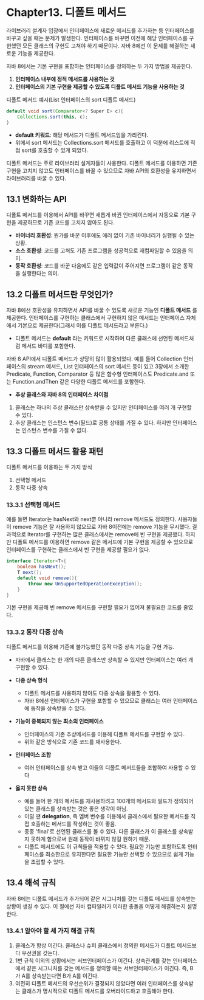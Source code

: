 # Chapter13. 디폴트 메서드
라이브러리 설계자 입장에서 인터페이스에 새로운 메서드를 추가하는 등 인터페이스를 바꾸고 싶을 때는 문제가 발생한다.
인터페이스를 바꾸면 이전에 해당 인터페이스를 구현했던 모든 클래스의 구현도 고쳐야 하기 때문이다.
자바 8에선 이 문제를 해결하는 새로운 기능을 제공한다.

자바 8에서는 기본 구현을 포함하는 인터페이스를 정의하는 두 가지 방법을 제공한다.
1. __인터페이스 내부에 정적 메서드를 사용하는 것__
2. __인터페이스의 기본 구현을 제공할 수 있도록 디폴트 메서드 기능을 사용하는 것__

디폴트 메서드 예시(List 인터페이스의 sort 디폴트 메서드)
```java 
default void sort(Comparator<? Super E> c){
    Collections.sort(this, c);
}
```
* __default 키워드__: 해당 메서드가 디폴트 메서드임을 가리킨다.
* 위에서 sort 메서드는 Collections.sort 메서드를 호출하고 이 덕분에 리스트에 직접 sort를 호출할 수 있게 되었다.

디폴트 메서드는 주로 라이브러리 설계자들이 사용한다. 
디폴트 메서드를 이용하면 기존 구현을 고치지 않고도 인터페이스를 바꿀 수 있으므로 
자바 API의 호환성을 유지하면서 라이브러리를 바꿀 수 있다.

## 13.1 변화하는 API
디폴트 메서드를 이용해서 API를 바꾸면 새롭게 바뀐 인터페이스에서 자동으로 기본 구현을 제공하므로 기존 코드를 고치지 않아도 된다.
* __바이너리 호환성__: 뭔가를 바꾼 이후에도 에러 없이 기존 바이너리가 실행될 수 있는 상황.
* __소스 호환성__: 코드를 고쳐도 기존 프로그램을 성공적으로 재컴파일할 수 있음을 의미.
* __동작 호환성__: 코드를 바꾼 다음에도 같은 입력값이 주어지면 프로그램이 같은 동작을 실행한다는 의미.


## 13.2 디폴트 메서드란 무엇인가?
자바 8에선 호환성을 유지하면서 API를 바꿀 수 있도록 새로운 기능인 __디폴트 메서드__ 를 제공한다.
인터페이스를 구현하는 클래스에서 구현하지 않은 메서드는 인터페이스 자체에서 기본으로 제공한다(그래서 이를 디폴트 메서드라고 부른다.)

* 디폴트 메서드는 __default__ 라는 키워드로 시작하며 다른 클래스에 선언된 메서드처럼 메서드 바디를 포함한다.

자바 8 API에서 디폴트 메서드가 상당히 많이 활용되었다.
예를 들어 Collection 인터페이스의 stream 메서드, List 인터페이스의 sort 메서드 등이 있고 3장에서 소개한 Predicate, Function, Comparator 등 많은 함수형 인터페이스도 Predicate.and 또는 Function.andThen 같은 다양한 디폴트 메서드를 포함한다.

* __추상 클래스와 자바 8의 인터페이스 차이점__
1. 클래스는 하나의 추상 클래스만 상속받을 수 있지만 인터페이스를 여러 개 구현할 수 있다.
2. 추상 클래스는 인스턴스 변수(필드)로 공통 상태를 가질 수 있다. 하지만 인터페이스는 인스턴스 변수를 가질 수 없다.


## 13.3 디폴트 메서드 활용 패턴
디폴트 메서드를 이용하는 두 가지 방식
1. 선택형 메서드
2. 동작 다중 상속

### 13.3.1 선택형 메서드
예를 들면 Iterator는 hasNext와 next뿐 아니라 remove 메서드도 정의한다. 
사용자들이 remove 기능은 잘 사용하지 않으므로 자바 8이전에는 remove 기능을 무시했다. 
결과적으로 Iterator를 구현하는 많은 클래스에서는 remove에 빈 구현을 제공했다.
하지만 디폴트 메서드를 이용하면 remove 같은 메서드에 기본 구현을 제공할 수 있으므로 인터페이스를 구현하는 클래스에서 빈 구현을 제공할 필요가 없다.
```java
interface Iterator<T>{
    boolean hasNext();
    T next();
    default void remove(){
        throw new UnSupportedOperationException();
    }
}
```
기본 구현을 제공해 빈 remove 메서드를 구현할 필요가 없어져 불필요한 코드를 줄였다.

### 13.3.2 동작 다중 상속
디폴트 메서드를 이용해 기존에 불가능했던 동작 다중 상속 기능을 구현 가능.

* 자바에서 클래스는 한 개의 다른 클래스만 상속할 수 있지만 인터페이스는 여러 개 구현할 수 있다.

* __다중 상속 형식__
    * 디폴트 메서드를 사용하지 않아도 다중 상속을 활용할 수 있다.
    * 자바 8에선 인터페이스가 구현을 포함할 수 있으므로 클래스는 여러 인터페이스에 동작을 상속받을 수 있다.

* __기능이 중복되지 않는 최소의 인터페이스__
    * 인터페이스의 기존 추상메서드를 이용해 디폴트 메서드를 구현할 수 있다.
    * 위와 같은 방식으로 기존 코드를 재사용한다.

* __인터페이스 조합__
    * 여러 인터페이스를 상속 받고 이들의 디폴트 메서드들을 조합하여 사용할 수 있다

* __옳지 못한 상속__
    * 예를 들어 한 개의 메서드를 재사용하려고 100개의 메서드와 필드가 정의되어 있는 클래스를 상속받는 것은 좋은 생각이 아님.
    * 이럴 땐 __delegation__, 즉 멤버 변수를 이용해서 클래스에서 필요한 메서드를 직접 호출하는 메서드를 작성하는 것이 좋음.
    * 종종 'final'로 선언된 클래스를 볼 수 있다. 다른 클래스가 이 클래스를 상속받지 못하게 함으로써 원래 동작이 바뀌지 않길 원하기 때문.
    * 디폴트 메서드에도 이 규칙들을 적용할 수 있다. 필요한 기능만 포함하도록 인터페이스를 최소한으로 유지한다면 필요한 기능만 선택할 수 있으므로 쉽게 기능을 조립할 수 있다.


## 13.4 해석 규칙
자바 8에는 디폴트 메서드가 추가되어 같은 시그니처를 갖는 디폴트 메서드를 상속받는 상황이 생길 수 있다.
이 절에선 자바 컴파일러가 이러한 충돌을 어떻게 해결하는지 설명한다.

### 13.4.1 알아야 할 세 가지 해결 규칙
1. 클래스가 항상 이긴다. 클래스나 슈퍼 클래스에서 정의한 메서드가 디폴트 메서드보다 우선권을 갖는다.
2. 1번 규칙 이외의 상황에서는 서브인터페이스가 이긴다. 상속관계를 갖는 인터페이스에서 같은 시그니처를 갖는 메서드를 정의할 때는 서브인터페이스가 이긴다. 즉, B가 A를 상속받는다면 B가 A를 이긴다.
3. 여전히 디폴트 메서드의 우선순위가 결정되지 않았다면 여러 인터페이스를 상속받는 클래스가 명시적으로 디폴트 메서드를 오버라이드하고 호출해야 한다.
